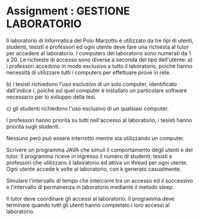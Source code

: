 # Assignment : GESTIONE LABORATORIO

Il laboratorio di Informatica del Polo Marzotto è utilizzato da tre tipi di
utenti, studenti, tesisti e professori ed ogni utente deve fare una richiesta al
tutor per accedere al laboratorio. I computers del laboratorio sono numerati da
1 a 20. Le richieste di accesso sono diverse a seconda del tipo dell'utente:
a) i professori accedono in modo esclusivo a tutto il laboratorio, poiché hanno
necessità di utilizzare tutti i computers per effettuare prove in rete.

b) i tesisti richiedono l'uso esclusivo di un solo computer, identificato
dall'indice i, poichè sul quel computer è installato un particolare software
necessario per lo sviluppo della tesi.

c) gli studenti richiedono l'uso esclusivo di un qualsiasi computer.

I professori hanno priorità su tutti nell'accesso al laboratorio, i tesisti
hanno priorità sugli studenti.

Nessuno però può essere interrotto mentre sta utilizzando un computer.

Scrivere un programma JAVA che simuli il comportamento degli utenti e del
tutor. Il programma riceve in ingresso il numero di studenti, tesisti e
professori che utilizzano il laboratorio ed attiva un thread per ogni utente.
Ogni utente accede k volte al laboratorio, con k generato casualmente.

Simulare l'intervallo di tempo che intercorre tra un accesso ed il successivo e
l'intervallo di permanenza in laboratorio mediante il metodo sleep.

Il tutor deve coordinare gli accessi al laboratorio. Il programma deve
terminare quando tutti gli utenti hanno completato i loro accessi al
laboratorio.